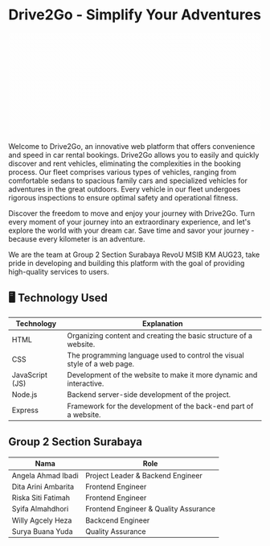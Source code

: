 # Drive2Go - Simplify Your Adventures
<p align="Center">
  <img src="https://github.com/Kampus-Merdeka-Software-Engineering/FE-2-Surabaya-2/blob/main/Logo/New%20Logo%20Drive2Go.gif"  width="500px" height="200px">
<p>Welcome to Drive2Go, an innovative web platform that offers convenience and speed in car rental bookings. Drive2Go allows you to easily and quickly discover and rent vehicles, eliminating the complexities in the booking process. Our fleet comprises various types of vehicles, ranging from comfortable sedans to spacious family cars and specialized vehicles for adventures in the great outdoors. Every vehicle in our fleet undergoes rigorous inspections to ensure optimal safety and operational fitness.</p>
<P>Discover the freedom to move and enjoy your journey with Drive2Go. Turn every moment of your journey into an extraordinary experience, and let's explore the world with your dream car. Save time and savor your journey - because every kilometer is an adventure.</P>
<p>We are the team at Group 2 Section Surabaya RevoU MSIB KM AUG23, take pride in developing and building this platform with the goal of providing high-quality services to users.</p>


## 🖥 Technology Used

| Technology        | Explanation                                                                                     |
|-------------------|-------------------------------------------------------------------------------------------------|
| HTML              | Organizing content and creating the basic structure of a website.                               |
| CSS               | The programming language used to control the visual style of a web page.                        |
| JavaScript (JS)   | Development of the website to make it more dynamic and interactive.                             |
| Node.js           | Backend server-side development of the project.                                                 |
| Express           | Framework for the development of the back-end part of a website.                                |

## Group 2 Section Surabaya
| Nama                   | Role                                         |
|------------------------|----------------------------------------------|
| Angela Ahmad Ibadi     | Project Leader & Backend Engineer            |
| Dita Arini Ambarita    | Frontend Engineer                            |
| Riska Siti Fatimah     | Frontend Engineer                            |
| Syifa Almahdhori       | Frontend Engineer & Quality Assurance        |
| Willy Agcely Heza      | Backcend Engineer                            |
| Surya Buana Yuda       | Quality Assurance                            |
